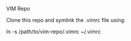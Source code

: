 VIM Repo

Clone this repo and symlink the .vimrc file using:

ln -s /path/to/vim-repo/.vimrc ~/.vimrc


